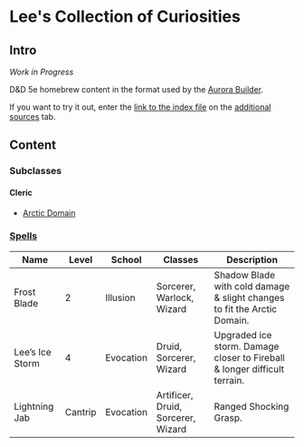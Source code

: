 # Lee's Collection of Curiosities

## Intro
_Work in Progress_

D&D 5e homebrew content in the format used by the [Aurora Builder](https://aurorabuilder.com/).

If you want to try it out, enter the [link to the index file](https://raw.githubusercontent.com/lleecode/lees-collection-of-curiosities/refs/heads/main/lees-collection-of-curiosities.index) on the [additional sources](https://aurorabuilder.com/content/) tab.

## Content

### Subclasses

#### Cleric
- [Arctic Domain](https://github.com/lleecode/lees-collection-of-curiosities/blob/main/lees-collection-of-curiosities/cleric-arctic.xml)

### [Spells](https://github.com/lleecode/lees-collection-of-curiosities/blob/main/lees-collection-of-curiosities/spells.xml)

| Name | Level | School | Classes | Description |
| ---- | ----- | ------ | ------- | ----------- |
| Frost Blade | 2 | Illusion | Sorcerer, Warlock, Wizard | Shadow Blade with cold damage & slight changes to fit the Arctic Domain. |
| Lee’s Ice Storm | 4 | Evocation | Druid, Sorcerer, Wizard | Upgraded ice storm. Damage closer to Fireball & longer difficult terrain. |
| Lightning Jab | Cantrip | Evocation | Artificer, Druid, Sorcerer, Wizard | Ranged Shocking Grasp. |
